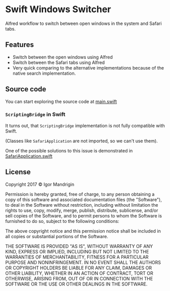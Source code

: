 # Swift Windows Switcher

Alfred workflow to switch between open windows in the system and Safari tabs.

## Features
- Switch between the open windows using Alfred
- Switch between the Safari tabs using Alfred
- Very quick comparing to the alternative implementations because of the native search implementation.

## Source code

You can start exploring the source code at [main.swift](EnumWindows/main.swift)

### `ScriptingBridge` in Swift

It turns out, that `ScriptingBridge` implementation is not fully compatible with Swift.

(Classes like `SafariApplication` are not imported, so we can't use them).

One of the possible solutions to this issue is demonstrated in [SafariApplication.swift](EnumWindows/SafariApplication.swift)

## License 

Copyright 2017 © Igor Mandrigin

Permission is hereby granted, free of charge, to any person obtaining a copy of this software and associated documentation files (the "Software"), to deal in the Software without restriction, including without limitation the rights to use, copy, modify, merge, publish, distribute, sublicense, and/or sell copies of the Software, and to permit persons to whom the Software is furnished to do so, subject to the following conditions:

The above copyright notice and this permission notice shall be included in all copies or substantial portions of the Software.

THE SOFTWARE IS PROVIDED "AS IS", WITHOUT WARRANTY OF ANY KIND, EXPRESS OR IMPLIED, INCLUDING BUT NOT LIMITED TO THE WARRANTIES OF MERCHANTABILITY, FITNESS FOR A PARTICULAR PURPOSE AND NONINFRINGEMENT. IN NO EVENT SHALL THE AUTHORS OR COPYRIGHT HOLDERS BE LIABLE FOR ANY CLAIM, DAMAGES OR OTHER LIABILITY, WHETHER IN AN ACTION OF CONTRACT, TORT OR OTHERWISE, ARISING FROM, OUT OF OR IN CONNECTION WITH THE SOFTWARE OR THE USE OR OTHER DEALINGS IN THE SOFTWARE.
